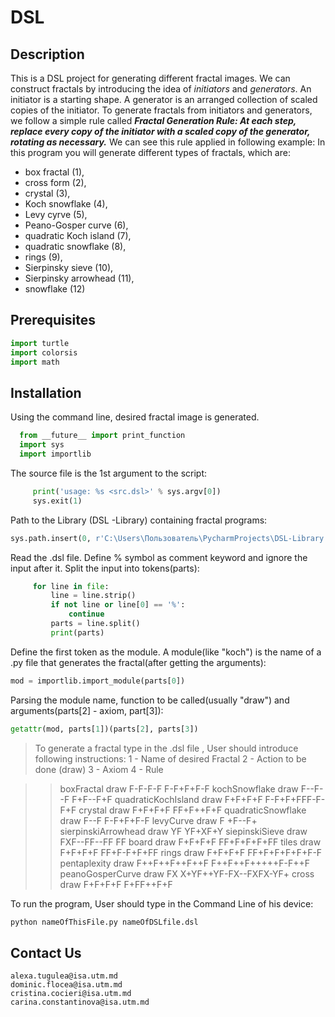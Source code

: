 # DSL

## Description
This is a DSL project for generating different fractal images. 
We can construct fractals by introducing the idea of *initiators* and *generators*. An initiator is a starting shape. A generator is an arranged collection of scaled copies of the initiator. To generate fractals from initiators and generators, we follow a simple rule called  ***Fractal Generation Rule: At each step, replace every copy of the initiator with a scaled copy of the generator, rotating as necessary.***  We can see this rule applied in following example:
In this program you will generate different types of fractals, which are: 
- box fractal (1),
- cross form (2),
- crystal (3), 
- Koch snowflake (4), 
- Levy cyrve (5), 
- Peano-Gosper curve (6), 
- quadratic Koch island (7), 
- quadratic snowflake (8), 
- rings (9), 
- Sierpinsky sieve (10), 
- Sierpinsky arrowhead (11), 
- snowflake (12)

## Prerequisites
```python
import turtle
import colorsis
import math
```

## Installation 
Using the command line, desired fractal image is generated.
```python
  from __future__ import print_function
  import sys
  import importlib
  ```

The source file is the 1st argument to the script:

```python if len(sys.argv) != 2:
	 print('usage: %s <src.dsl>' % sys.argv[0])
	 sys.exit(1) 
```

Path to the Library (DSL -Library) containing fractal programs:
```python 
sys.path.insert(0, r'C:\Users\Пользователь\PycharmProjects\DSL-Library')
```

Read the .dsl file. Define % symbol as comment keyword and ignore the input after it. Split the input into tokens(parts):
```python with open(sys.argv[1], 'r') as file:
	 for line in file:
    	 line = line.strip()
    	 if not line or line[0] == '%':
        	 continue
    	 parts = line.split()
    	 print(parts)
```

Define the first token as the module. A module(like "koch") is the name of a .py file that generates the fractal(after getting the arguments):
 ```python  
 mod = importlib.import_module(parts[0])
 ```
      
Parsing the module name, function to be called(usually "draw") and arguments(parts[2] - axiom, part[3]):
```python 
getattr(mod, parts[1])(parts[2], parts[3])
```

> To generate a fractal type in the .dsl file , User should introduce following instructions:
        1 - Name of  desired Fractal
        2 - Action to be done (draw)
        3 - Axiom
        4 - Rule

>> boxFractal draw F-F-F-F F-F+F+F-F
>> kochSnowflake draw F--F--F F+F--F+F
>> quadraticKochIsland draw F+F+F+F F-F+F+FFF-F-F+F
>> crystal draw F+F+F+F FF+F++F+F
>> quadraticSnowflake draw F--F F-F+F+F-F
>> levyCurve draw F +F--F+
>> sierpinskiArrowhead draw YF YF+XF+Y
>> siepinskiSieve draw FXF--FF--FF FF
>> board draw F+F+F+F FF+F+F+F+FF
>> tiles draw F+F+F+F FF+F-F+F+FF
>> rings draw F+F+F+F FF+F+F+F+F+F-F
>> pentaplexity draw F++F++F++F++F F++F++F+++++F-F++F
>> peanoGosperCurve draw FX X+YF++YF-FX--FXFX-YF+
>> cross draw F+F+F+F F+FF++F+F

To run the program, User should type in the Command Line of his device:
```python 
python nameOfThisFile.py nameOfDSLfile.dsl
```




## Contact Us 
```
alexa.tugulea@isa.utm.md
dominic.flocea@isa.utm.md
cristina.cocieri@isa.utm.md
carina.constantinova@isa.utm.md
```
